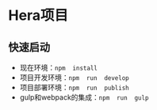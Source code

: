 # Hera项目

## 快速启动
* 现在环境：`npm  install`
* 项目开发环境：`npm  run  develop`
* 项目部署环境：`npm  run  publish`
* gulp和webpack的集成：`npm  run  gulp`







